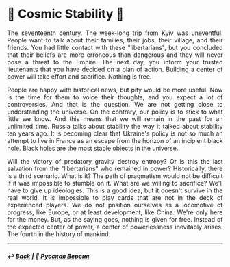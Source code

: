 # 🌌 Cosmic Stability 🌌
<p align="justify">The seventeenth century. The week-long trip from Kyiv was uneventful. People want to talk about their families, their jobs, their village, and their friends. You had little contact with these "libertarians", but you concluded that their beliefs are more erroneous than dangerous and they will never pose a threat to the Empire. The next day, you inform your trusted lieutenants that you have decided on a plan of action. Building a center of power will take effort and sacrifice. Nothing is free.</p>

<p align="justify">People are happy with historical news, but pity would be more useful. Now is the time for them to voice their thoughts, and you expect a lot of controversies. And that is the question. We are not getting close to understanding the universe. On the contrary, our policy is to stick to what little we know. And this means that we will remain in the past for an unlimited time. Russia talks about stability the way it talked about stability ten years ago. It is becoming clear that Ukraine's policy is not so much an attempt to live in France as an escape from the horizon of an incipient black hole. Black holes are the most stable objects in the universe.</p>

<p align="justify">Will the victory of predatory gravity destroy entropy? Or is this the last salvation from the "libertarians" who remained in power? Historically, there is a third scenario. What is it? The path of pragmatism would not be difficult if it was impossible to stumble on it. What are we willing to sacrifice? We'll have to give up ideologies. This is a good idea, but it doesn't survive in the real world. It is impossible to play cards that are not in the deck of experienced players. We do not position ourselves as a locomotive of progress, like Europe, or at least development, like China. We're only here for the money. But, as the saying goes, nothing is given for free. Instead of the expected center of power, a center of powerlessness inevitably arises. The fourth in the history of mankind.</p>

***

##### ↩️ [Back](index.md) | 🌻 [Русская Версия](stability-2.md)
